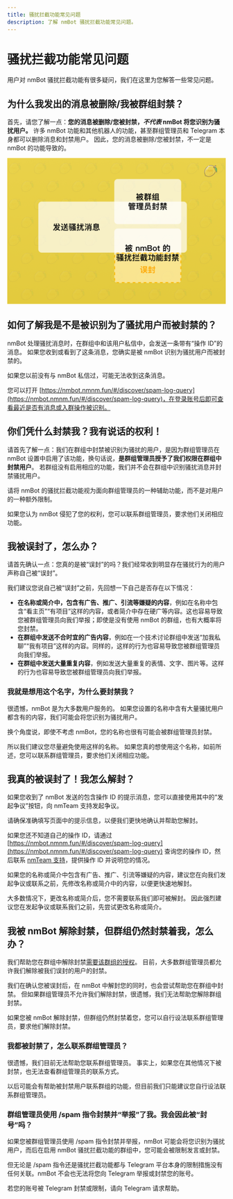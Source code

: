 ```yaml
---
title: 骚扰拦截功能常见问题
description: 了解 nmBot 骚扰拦截功能常见问题。
---
```


# 骚扰拦截功能常见问题

用户对 nmBot 骚扰拦截功能有很多疑问，我们在这里为您解答一些常见问题。

## 为什么我发出的消息被删除/我被群组封禁？

首先，请您了解一点：**您的消息被删除/您被封禁，_不代表_ nmBot 将您识别为骚扰用户。**
许多 nmBot 功能和其他机器人的功能，甚至群组管理员和 Telegram 本身都可以删除消息和封禁用户。
因此，您的消息被删除/您被封禁，不一定是 nmBot 的功能导致的。

![关于不同的封禁情况](../../img/spam%20faq.png)

## 如何了解我是不是被识别为了骚扰用户而被封禁的？

nmBot 处理骚扰消息时，在群组中和该用户私信中，会发送一条带有“操作 ID”的消息。
如果您收到或看到了这条消息，您确实是被 nmBot 识别为骚扰用户而被封禁的。

如果您以前没有与 nmBot 私信过，可能无法收到这条消息。

您可以打开 [https://nmbot.nmnm.fun/#/discover/spam-log-query](https://nmbot.nmnm.fun/#/discover/spam-log-query)，在登录账号后即可查看最近是否有消息或入群操作被识别。

## 你们凭什么封禁我？我有说话的权利！

请首先了解一点：我们在群组中封禁被识别为骚扰的用户，是因为群组管理员在 nmBot 设置中启用了该功能，换句话说，**是群组管理员授予了我们权限在群组中封禁用户**。
若群组没有启用相应的功能，我们并不会在群组中识别骚扰消息并封禁骚扰用户。

请将 nmBot 的骚扰拦截功能视为面向群组管理员的一种辅助功能，而不是对用户的一种额外限制。

如果您认为 nmBot 侵犯了您的权利，您可以联系群组管理员，要求他们关闭相应功能。

## 我被误封了，怎么办？

请首先确认一点：您真的是被“误封”的吗？我们经常收到明显存在骚扰行为的用户声称自己被“误封”。

我们建议您说自己被“误封”之前，先回想一下自己是否存在以下情况：

- **在名称或简介中，包含有广告、推广、引流等嫌疑的内容**，例如在名称中包含“看主页”“有项目”这样的内容，或者简介中存在硬广等内容。这也容易导致您被群组管理员向我们举报；即使是没有使用 nmBot 的群组，也有大概率将您封禁。
- **在群组中发送不合时宜的广告内容**，例如在一个技术讨论群组中发送“加我私聊”“我有项目”这样的内容。同样的，这样的行为也容易导致您被群组管理员向我们举报。
- **在群组中发送大量重复内容**，例如发送大量重复的表情、文字、图片等。这样的行为也容易导致您被群组管理员向我们举报。

### 我就是想用这个名字，为什么要封禁我？

很遗憾，nmBot 是为大多数用户服务的。
如果您设置的名称中含有大量骚扰用户都含有的内容，我们可能会将您识别为骚扰用户。

换个角度说，即使不考虑 nmBot，您的名称也很有可能会被群组管理员封禁。

所以我们建议您尽量避免使用这样的名称。
如果您真的想使用这个名称，如前所述，您可以联系群组管理员，要求他们关闭相应功能。

## 我真的被误封了！我怎么解封？

如果您收到了 nmBot 发送的包含操作 ID 的提示消息，您可以直接使用其中的“发起争议”按钮，向 nmTeam 支持发起争议。

请确保准确填写页面中的提示信息，以便我们更快地确认并帮助您解封。

如果您还不知道自己的操作 ID，请通过 [https://nmbot.nmnm.fun/#/discover/spam-log-query](https://nmbot.nmnm.fun/#/discover/spam-log-query) 查询您的操作 ID，然后联系 [nmTeam 支持](../../contact-us/contact-support.md)，提供操作 ID 并说明您的情况。

如果您的名称或简介中包含有广告、推广、引流等嫌疑的内容，建议您在向我们发起争议或联系之前，先修改名称或简介中的内容，以便更快速地解封。

大多数情况下，更改名称或简介后，您不需要联系我们即可被解封。
因此强烈建议您在发起争议或联系我们之前，先尝试更改名称或简介。

## 我被 nmBot 解除封禁，但群组仍然封禁着我，怎么办？

我们帮助您在群组中解除封禁[需要该群组的授权](../group/unban-users-banned-by-anti-spam.md)。
目前，大多数群组管理员都允许我们解除被我们误封的用户的封禁。

我们在确认您被误封后，在 nmBot 中解封您的同时，也会尝试帮助您在群组中封禁。
但如果群组管理员不允许我们解除封禁，很遗憾，我们无法帮助您解除群组封禁。

如果您被 nmBot 解除封禁，但群组仍然封禁着您，您可以自行设法联系群组管理员，要求他们解除封禁。

### 我都被封禁了，怎么联系群组管理员？

很遗憾，我们目前无法帮助您联系群组管理员。
事实上，如果您在其他情况下被封禁，也无法查看群组管理员的联系方式。

以后可能会有帮助被封禁用户联系群组的功能，但目前我们只能建议您自行设法联系群组管理员。

### 群组管理员使用 /spam 指令封禁并“举报”了我。我会因此被“封号”吗？

如果您被群组管理员使用 /spam 指令封禁并举报，nmBot 可能会将您识别为骚扰用户，而后在启用 nmBot 骚扰拦截功能的群组中，您可能会被限制发言或封禁。

但无论是 /spam 指令还是骚扰拦截功能都与 Telegram 平台本身的限制措施没有任何关联。nmBot 不会也无法将您向 Telegram 举报或封禁您的账号。

若您的账号被 Telegram 封禁或限制，请向 Telegram 请求帮助。
